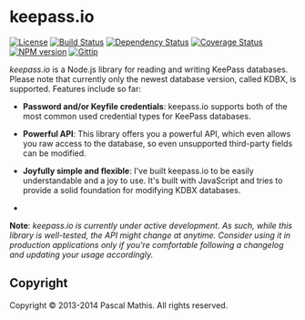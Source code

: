keepass.io
==========

[![License](http://img.shields.io/badge/license-GPLv3-blue.svg)](https://github.com/NeoXiD/keepass.io/blob/develop/LICENSE.md)
[![Build Status](http://img.shields.io/travis/NeoXiD/keepass.io/develop.svg)](http://travis-ci.org/NeoXiD/keepass.io)
[![Dependency Status](http://img.shields.io/david/NeoXiD/keepass.io.svg)](https://david-dm.org/NeoXiD/keepass.io)
[![Coverage Status](http://img.shields.io/coveralls/NeoXiD/keepass.io/develop.svg)](https://coveralls.io/r/NeoXiD/keepass.io?branch=develop)
[![NPM version](http://img.shields.io/npm/v/keepass.io.svg)](https://npmjs.org/package/keepass.io)
[![Gittip](http://img.shields.io/gittip/NeoXiD.svg)](https://www.gittip.com/NeoXiD)


*keepass.io* is a Node.js library for reading and writing KeePass databases. Please note that currently only the newest database version, called KDBX, is supported. Features include so far:

- **Password and/or Keyfile credentials**: keepass.io supports both of the most common used credential types for KeePass databases.
- **Powerful API**: This library offers you a powerful API, which even allows you raw access to the database, so even unsupported third-party fields can be modified.
- **Joyfully simple and flexible**: I've built keepass.io to be easily understandable and a joy to use. It's built with JavaScript and tries to provide a solid foundation for modifying KDBX databases.

-
**Note**: *keepass.io is currently under active development. As such, while this library is well-tested, the API might change at anytime. Consider using it in production applications only if you're comfortable following a changelog and updating your usage accordingly.*


Copyright
---------
Copyright &copy; 2013-2014 Pascal Mathis. All rights reserved.
